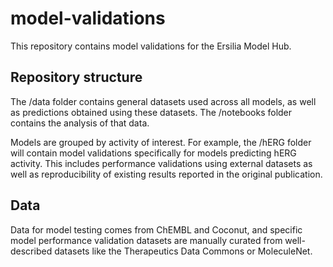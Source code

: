 # model-validations
This repository contains model validations for the Ersilia Model Hub.

## Repository structure
The /data folder contains general datasets used across all models, as well as predictions obtained using these datasets. The /notebooks folder contains the analysis of that data.

Models are grouped by activity of interest. For example, the /hERG folder will contain model validations specifically for models predicting hERG activity. This includes performance validations using external datasets as well as reproducibility of existing results reported in the original publication. 

## Data
Data for model testing comes from ChEMBL and Coconut, and specific model performance validation datasets are manually curated from well-described datasets like the Therapeutics Data Commons or MoleculeNet. 
